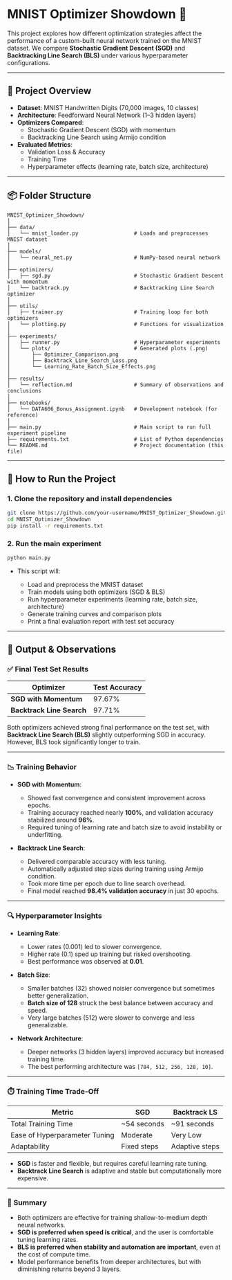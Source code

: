 # MNIST Optimizer Showdown 🚀

This project explores how different optimization strategies affect the performance of a custom-built neural network trained on the MNIST dataset. We compare **Stochastic Gradient Descent (SGD)** and **Backtracking Line Search (BLS)** under various hyperparameter configurations.

---

## 📌 Project Overview

- **Dataset**: MNIST Handwritten Digits (70,000 images, 10 classes)
- **Architecture**: Feedforward Neural Network (1–3 hidden layers)
- **Optimizers Compared**:
  - Stochastic Gradient Descent (SGD) with momentum
  - Backtracking Line Search using Armijo condition
- **Evaluated Metrics**:
  - Validation Loss & Accuracy
  - Training Time
  - Hyperparameter effects (learning rate, batch size, architecture)

---

## 📦 Folder Structure

```
MNIST_Optimizer_Showdown/
│
├── data/
│   └── mnist_loader.py                  # Loads and preprocesses MNIST dataset
│
├── models/
│   └── neural_net.py                    # NumPy-based neural network
│
├── optimizers/
│   ├── sgd.py                           # Stochastic Gradient Descent with momentum
│   └── backtrack.py                     # Backtracking Line Search optimizer
│
├── utils/
│   ├── trainer.py                       # Training loop for both optimizers
│   └── plotting.py                      # Functions for visualization
│
├── experiments/
│   ├── runner.py                        # Hyperparameter experiments
│   └── plots/                           # Generated plots (.png)
│       ├── Optimizer_Comparison.png
│       ├── Backtrack_Line_Search_Loss.png
│       └── Learning_Rate_Batch_Size_Effects.png
│
├── results/
│   └── reflection.md                    # Summary of observations and conclusions
│
├── notebooks/
│   └── DATA606_Bonus_Assignment.ipynb   # Development notebook (for reference)
│
├── main.py                              # Main script to run full experiment pipeline
├── requirements.txt                     # List of Python dependencies
└── README.md                            # Project documentation (this file)
```
---

## 🚀 How to Run the Project

### 1. Clone the repository and install dependencies

```bash
git clone https://github.com/your-username/MNIST_Optimizer_Showdown.git
cd MNIST_Optimizer_Showdown
pip install -r requirements.txt
```

### 2. Run the main experiment

```bash
python main.py
```
- This script will:

    - Load and preprocess the MNIST dataset
    - Train models using both optimizers (SGD & BLS)
    - Run hyperparameter experiments (learning rate, batch size, architecture)
    - Generate training curves and comparison plots
    - Print a final evaluation report with test set accuracy

---

## 📌 Output & Observations

### ✅ Final Test Set Results

| Optimizer                  | Test Accuracy |
|---------------------------|---------------|
| **SGD with Momentum**     | 97.67%        |
| **Backtrack Line Search** | 97.71%        |

Both optimizers achieved strong final performance on the test set, with **Backtrack Line Search (BLS)** slightly outperforming SGD in accuracy. However, BLS took significantly longer to train.

---

### 📉 Training Behavior

- **SGD with Momentum**:
  - Showed fast convergence and consistent improvement across epochs.
  - Training accuracy reached nearly **100%**, and validation accuracy stabilized around **96%**.
  - Required tuning of learning rate and batch size to avoid instability or underfitting.

- **Backtrack Line Search**:
  - Delivered comparable accuracy with less tuning.
  - Automatically adjusted step sizes during training using Armijo condition.
  - Took more time per epoch due to line search overhead.
  - Final model reached **98.4% validation accuracy** in just 30 epochs.

---

### 🔍 Hyperparameter Insights

- **Learning Rate**:
  - Lower rates (0.001) led to slower convergence.
  - Higher rate (0.1) sped up training but risked overshooting.
  - Best performance was observed at **0.01**.

- **Batch Size**:
  - Smaller batches (32) showed noisier convergence but sometimes better generalization.
  - **Batch size of 128** struck the best balance between accuracy and speed.
  - Very large batches (512) were slower to converge and less generalizable.

- **Network Architecture**:
  - Deeper networks (3 hidden layers) improved accuracy but increased training time.
  - The best performing architecture was `[784, 512, 256, 128, 10]`.

---

### ⏱️ Training Time Trade-Off

| Metric                    | SGD           | Backtrack LS     |
|---------------------------|---------------|------------------|
| Total Training Time       | ~54 seconds   | ~91 seconds      |
| Ease of Hyperparameter Tuning | Moderate  | Very Low         |
| Adaptability              | Fixed steps   | Adaptive steps   |

- **SGD** is faster and flexible, but requires careful learning rate tuning.
- **Backtrack Line Search** is adaptive and stable but computationally more expensive.

---

### 📌 Summary

- Both optimizers are effective for training shallow-to-medium depth neural networks.
- **SGD is preferred when speed is critical**, and the user is comfortable tuning learning rates.
- **BLS is preferred when stability and automation are important**, even at the cost of compute time.
- Model performance benefits from deeper architectures, but with diminishing returns beyond 3 layers.
